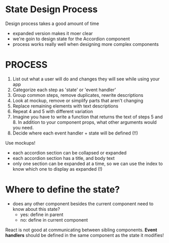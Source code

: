 # State Design Process

Design process takes a good amount of time

- expanded version makes it moer clear
- we're goin to design state for the Accordion component
- process works really well when designing more complex components

# PROCESS

1. List out what a user will do and changes they will see while using your app
2. Categorize each step as 'state' or 'event handler'
3. Group common steps, remove duplicates, rewrite descriptions
4. Look at mockup, remove or simplify parts that aren't changing
5. Replace remaining elements with text descriptions
6. Repeat 4 and 5 with different variation
7. Imagine you have to write a function that returns the text of steps 5 and 8. In addition to your component props, what other arguments would you need.
8. Decide where each event handler + state will be defined (!!)

Use mockups!

- each accordion section can be collapsed or expanded
- each accordion section has a title, and body text
- only one section can be expanded at a time, so we can use the index to know which one to display as expanded (!)

# Where to define the state?

- does any other component besides the current component need to know about this state?
  - yes: define in parent
  - no: define in current component

React is not good at communicating between sibling components.
**Event handlers** should be defined in the same component as the state it modifies!
